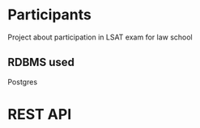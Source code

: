 # Participants
Project about participation in LSAT exam for law school

## RDBMS used
Postgres

# REST API


